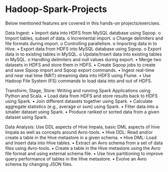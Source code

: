 # Hadoop-Spark-Projects

Below mentioned features are covered in this hands-on projects/exercises.

Data Ingest:
  •	Import data into HDFS from MySQL database using Sqoop.
    o	Import tables, subset of data.
    o	Incremental import.
    o	Change delimiters and file formats during import.
    o	Controlling parallelism.
    o	Importing data in to Hive.
  •	Export data from HDFS into MySQL database using Sqoop.
    o	Export data in to existing tables in MySQL.
    o	Update/Insert data into existing tables in MySQL.
    o	Handling delimiters and null values during export. 
  •	Merge two datasets in HDFS and store them in HDFS.
  •	Create Sqoop jobs to create and save Sqoop import and Sqoop export commands.
  •	Ingest real-time and near real time (NRT) streaming data into HDFS using Flume.
  •	Use Hadoop File System (FS) commands to load data into and out of HDFS.

Transform, Stage, Store: Writing and running Spark Applications using Python and Scala.
  •	Load data from HDFS and store results back to HDFS using Spark.
  •	Join different datasets together using Spark.
  •	Calculate aggregate statistics (e.g., average or sum) using Spark.
  •	Filter data into a smaller dataset using Spark.
  •	Produce ranked or sorted data from a given dataset using Spark.

Data Analysis: Use DDL aspects of Hive Impala, basic DML aspects of hive Impala as well as concepts around Avro-tools. 
  •	Hive DDL: Read and/or create a table in the Hive metastore in a given schema.
  •	Hive DML: Load and Insert data into Hive tables.
  •	Extract an Avro schema from a set of data files using Avro-tools.
  •	Create a table in the Hive metastore using the Avro file format and using external schema file.
  •	Use hive partitioning to improve query performance of tables in the Hive metastore.
  •	Evolve an Avro schema by changing JSON files.
